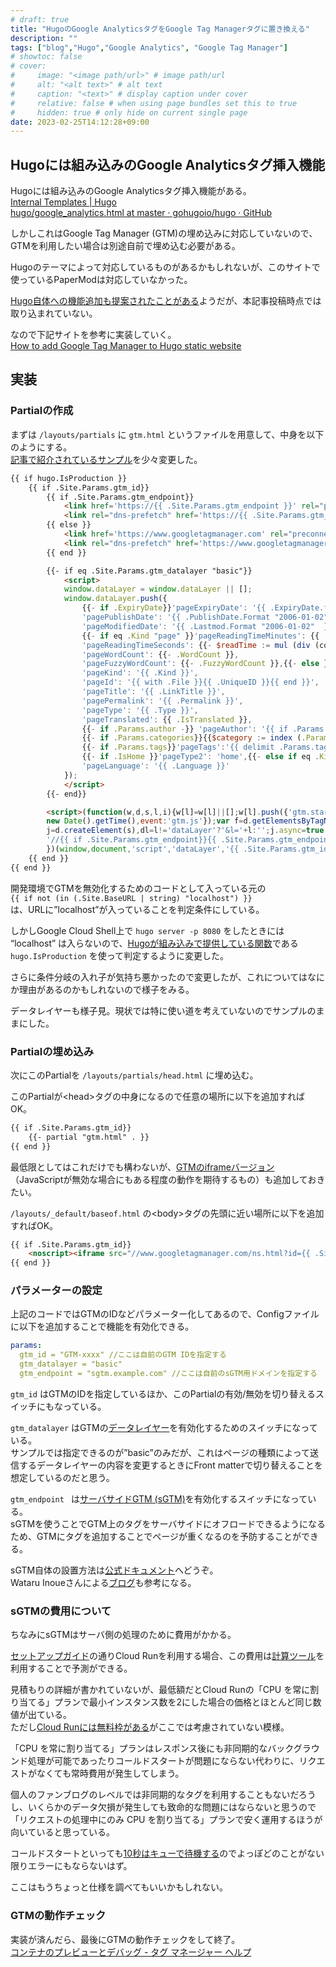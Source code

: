 ```yaml
---
# draft: true
title: "HugoのGoogle AnalyticsタグをGoogle Tag Managerタグに置き換える"
description: ""
tags: ["blog","Hugo","Google Analytics", "Google Tag Manager"]
# showtoc: false
# cover:
#     image: "<image path/url>" # image path/url
#     alt: "<alt text>" # alt text
#     caption: "<text>" # display caption under cover
#     relative: false # when using page bundles set this to true
#     hidden: true # only hide on current single page
date: 2023-02-25T14:12:28+09:00
---
```


## Hugoには組み込みのGoogle Analyticsタグ挿入機能

Hugoには組み込みのGoogle Analyticsタグ挿入機能がある。 \
[Internal Templates | Hugo](https://gohugo.io/templates/internal/#google-analytics) \
[hugo/google_analytics.html at master · gohugoio/hugo · GitHub](https://github.com/gohugoio/hugo/blob/master/tpl/tplimpl/embedded/templates/google_analytics.html)

しかしこれはGoogle Tag Manager (GTM)の埋め込みに対応していないので、GTMを利用したい場合は別途自前で埋め込む必要がある。

Hugoのテーマによって対応しているものがあるかもしれないが、このサイトで使っているPaperModは対応していなかった。

[Hugo自体への機能追加も提案されたことがある](https://github.com/gohugoio/hugo/pull/3956)ようだが、本記事投稿時点では取り込まれていない。

なので下記サイトを参考に実装していく。 \
[How to add Google Tag Manager to Hugo static website](https://martijnvanvreeden.nl/how-to-add-google-tag-manager-to-hugo-static-website/)


## 実装


### Partialの作成

まずは `/layouts/partials` に `gtm.html` というファイルを用意して、中身を以下のようにする。 \
[記事で紹介されているサンプル](https://github.com/martijnvv/GTM-integration-Hugo)を少々変更した。


```html
{{ if hugo.IsProduction }}
    {{ if .Site.Params.gtm_id}}
        {{ if .Site.Params.gtm_endpoint}}
            <link href='https://{{ .Site.Params.gtm_endpoint }}' rel="preconnect" crossorigin>
            <link rel="dns-prefetch" href='https://{{ .Site.Params.gtm_endpoint }}'>
        {{ else }}
            <link href='https://www.googletagmanager.com' rel="preconnect" crossorigin>
            <link rel="dns-prefetch" href='https://www.googletagmanager.com'>
        {{ end }}

        {{- if eq .Site.Params.gtm_datalayer "basic"}}
            <script>
            window.dataLayer = window.dataLayer || [];
            window.dataLayer.push({
                {{- if .ExpiryDate}}'pageExpiryDate': '{{ .ExpiryDate.format  "2006-01-02"  }}',{{- end }}
                'pagePublishDate': '{{ .PublishDate.Format "2006-01-02" }}',
                'pageModifiedDate': '{{ .Lastmod.Format "2006-01-02"  }}',
                {{- if eq .Kind "page" }}'pageReadingTimeMinutes': {{ .ReadingTime }},
                'pageReadingTimeSeconds': {{- $readTime := mul (div (countwords .Content) 220.0) 60 }}{{- math.Round $readTime}},
                'pageWordCount': {{- .WordCount }},
                'pageFuzzyWordCount': {{- .FuzzyWordCount }},{{- else }}{{- end }}
                'pageKind': '{{ .Kind }}',
                'pageId': '{{ with .File }}{{ .UniqueID }}{{ end }}',
                'pageTitle': '{{ .LinkTitle }}',
                'pagePermalink': '{{ .Permalink }}',
                'pageType': '{{ .Type }}',
                'pageTranslated': {{ .IsTranslated }},
                {{- if .Params.author -}} 'pageAuthor': '{{ if .Params.author -}}{{ .Params.author }}{{- else if .Site.Author.name -}}{{ .Site.Author.name }}{{- end }}',{{- end }}	
                {{- if .Params.categories}}{{$category := index (.Params.categories) 0}}'pageCategory':'{{ $category }}', {{- end }}
                {{- if .Params.tags}}'pageTags':'{{ delimit .Params.tags "|" }}', {{- end }}
                {{- if .IsHome }}'pageType2': 'home',{{- else if eq .Kind "taxonomy" }}'pageType2': 'tag',{{- else if eq .Type "page" }}'pageType2': 'page',{{- else }}'pageType2': 'post',{{- end }}
                'pageLanguage': '{{ .Language }}'
            });
            </script>
        {{- end}}

        <script>(function(w,d,s,l,i){w[l]=w[l]||[];w[l].push({'gtm.start':
        new Date().getTime(),event:'gtm.js'});var f=d.getElementsByTagName(s)[0],
        j=d.createElement(s),dl=l!='dataLayer'?'&l='+l:'';j.async=true;j.src=
        '//{{ if .Site.Params.gtm_endpoint}}{{ .Site.Params.gtm_endpoint }}{{ else }}www.googletagmanager.com{{ end }}/gtm.js?id='+i+dl;f.parentNode.insertBefore(j,f);
        })(window,document,'script','dataLayer','{{ .Site.Params.gtm_id }}');</script>
    {{ end }}
{{ end }}
```


開発環境でGTMを無効化するためのコードとして入っている元の \
 `{{ if not (in (.Site.BaseURL | string) "localhost") }}`  \
は、URLに”localhost”が入っていることを判定条件にしている。

しかしGoogle Cloud Shell上で `hugo server -p 8080` をしたときには “localhost” は入らないので、[Hugoが組み込みで提供している関数](https://gohugo.io/functions/hugo/)である `hugo.IsProduction` を使って判定するように変更した。

さらに条件分岐の入れ子が気持ち悪かったので変更したが、これについてはなにか理由があるのかもしれないので様子をみる。

データレイヤーも様子見。現状では特に使い道を考えていないのでサンプルのままにした。


### Partialの埋め込み

次にこのPartialを `/layouts/partials/head.html` に埋め込む。

このPartialが&lt;head>タグの中身になるので任意の場所に以下を追加すればOK。


```html
{{ if .Site.Params.gtm_id}}
    {{- partial "gtm.html" . }}
{{ end }}
```


最低限としてはこれだけでも構わないが、[GTMのiframeバージョン](https://developers.google.com/tag-manager/quickstart?hl=ja)（JavaScriptが無効な場合にもある程度の動作を期待するもの）も追加しておきたい。

`/layouts/_default/baseof.html` の&lt;body>タグの先頭に近い場所に以下を追加すればOK。


```html
{{ if .Site.Params.gtm_id}}
    <noscript><iframe src="//www.googletagmanager.com/ns.html?id={{ .Site.Params.gtm_id }}" height="0" width="0" style="display:none;visibility:hidden"></iframe></noscript>
{{ end }}
```



### パラメーターの設定

上記のコードではGTMのIDなどパラメーター化してあるので、Configファイルに以下を追加することで機能を有効化できる。


```yaml
params:
  gtm_id = "GTM-xxxx" //ここは自前のGTM IDを指定する
  gtm_datalayer = "basic"
  gtm_endpoint = "sgtm.example.com" //ここは自前のsGTM用ドメインを指定する
```


`gtm_id` はGTMのIDを指定しているほか、このPartialの有効/無効を切り替えるスイッチにもなっている。

`gtm_datalayer` はGTMの[データレイヤー](https://support.google.com/tagmanager/answer/6164391?hl=ja)を有効化するためのスイッチになっている。 \
サンプルでは指定できるのが”basic”のみだが、これはページの種類によって送信するデータレイヤーの内容を変更するときにFront matterで切り替えることを想定しているのだと思う。

`gtm_endpoint ` は[サーバサイドGTM (sGTM)](https://developers.google.com/tag-platform/tag-manager/server-side/intro?hl=ja)を有効化するスイッチになっている。 \
sGTMを使うことでGTM上のタグをサーバサイドにオフロードできるようになるため、GTMにタグを追加することでページが重くなるのを予防することができる。

sGTM自体の設置方法は[公式ドキュメント](https://developers.google.com/tag-platform/tag-manager/server-side/cloud-run-setup-guide?hl=ja)へどうぞ。 \
Wataru Inoueさんによる[ブログ](https://medium.com/google-cloud-jp/server-side-google-tag-manager-on-cloud-run-48451cee7f89)も参考になる。


### sGTMの費用について

ちなみにsGTMはサーバ側の処理のために費用がかかる。

[セットアップガイド](https://developers.google.com/tag-platform/tag-manager/server-side/cloud-run-setup-guide?hl=ja)の通りCloud Runを利用する場合、この費用は[計算ツール](https://developers.google.com/tag-platform/tag-manager/server-side/cloud-run-setup-guide?hl=ja#cloud_run_calculator)を利用することで予測ができる。

見積もりの詳細が書かれていないが、最低額だとCloud Runの「CPU を常に割り当てる」プランで最小インスタンス数を2にした場合の価格とほとんど同じ数値が出ている。 \
ただし[Cloud Runには無料枠がある](https://cloud.google.com/run/pricing?hl=ja)がここでは考慮されていない模様。

「CPU を常に割り当てる」プランはレスポンス後にも非同期的なバックグラウンド処理が可能であったりコールドスタートが問題にならない代わりに、リクエストがなくても常時費用が発生してしまう。

個人のファンブログのレベルでは非同期的なタグを利用することもないだろうし、いくらかのデータ欠損が発生しても致命的な問題にはならないと思うので「リクエストの処理中にのみ CPU を割り当てる」プランで安く運用するほうが向いていると思っている。

コールドスタートといっても[10秒はキューで待機する](https://cloud.google.com/run/docs/container-contract?hl=ja#startup)のでよっぽどのことがない限りエラーにもならないはず。

ここはもうちょっと仕様を調べてもいいかもしれない。


### GTMの動作チェック

実装が済んだら、最後にGTMの動作チェックをして終了。 \
[コンテナのプレビューとデバッグ - タグ マネージャー ヘルプ](https://support.google.com/tagmanager/answer/6107056?hl=ja)
